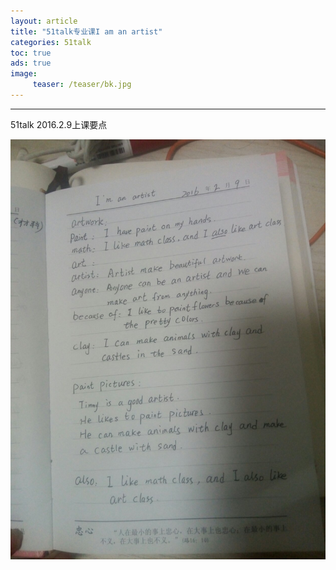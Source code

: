 ```yaml
---
layout: article
title: "51talk专业课I am an artist"
categories: 51talk
toc: true
ads: true
image:
     teaser: /teaser/bk.jpg
---
```


---

51talk   2016.2.9上课要点

![ss](https://github.com/storage201602/storage201602/blob/master/chenyifan2016/_posts/51talk/2016-02-17-213051talk.md/0209_16.jpg?raw=true)